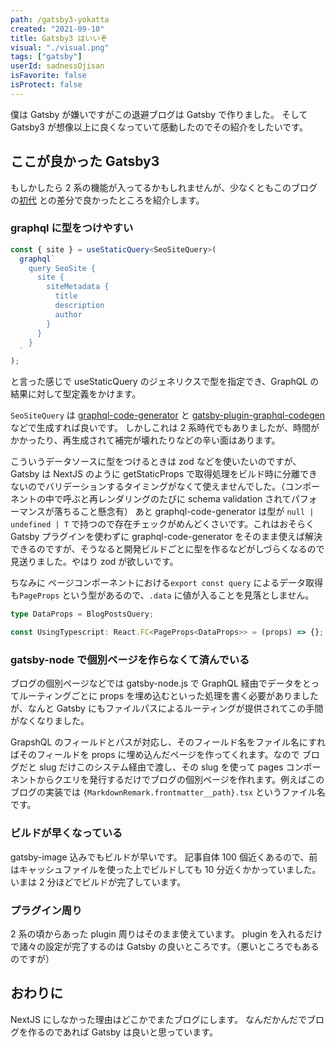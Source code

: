 ```yaml
---
path: /gatsby3-yokatta
created: "2021-09-10"
title: Gatsby3 はいいぞ
visual: "./visual.png"
tags: ["gatsby"]
userId: sadnessOjisan
isFavorite: false
isProtect: false
---
```


僕は Gatsby が嫌いですがこの退避ブログは Gatsby で作りました。
そして Gatsby3 が想像以上に良くなっていて感動したのでその紹介をしたいです。

## ここが良かった Gatsby3

もしかしたら 2 系の機能が入ってるかもしれませんが、少なくともこのブログの[初代](https://github.com/sadnessOjisan/blog.ojisan.io) との差分で良かったところを紹介します。

### graphql に型をつけやすい

```ts
const { site } = useStaticQuery<SeoSiteQuery>(
  graphql`
    query SeoSite {
      site {
        siteMetadata {
          title
          description
          author
        }
      }
    }
  `
);
```

と言った感じで useStaticQuery のジェネリクスで型を指定でき、GraphQL の結果に対して型定義をかけます。

`SeoSiteQuery` は [graphql-code-generator](https://www.graphql-code-generator.com/) と [gatsby-plugin-graphql-codegen](https://www.gatsbyjs.com/plugins/gatsby-plugin-graphql-codegen/)などで生成すれば良いです。
しかしこれは 2 系時代でもありましたが、時間がかかったり、再生成されて補完が壊れたりなどの辛い面はあります。

こういうデータソースに型をつけるときは zod などを使いたいのですが、Gatsby は NextJS のように getStaticProps で取得処理をビルド時に分離できないのでバリデーションするタイミングがなくて使えませんでした。（コンポーネントの中で呼ぶと再レンダリングのたびに schema validation されてパフォーマンスが落ちること懸念有）
あと graphql-code-generator は型が `null | undefined | T` で持つので存在チェックがめんどくさいです。これはおそらく Gatsby プラグインを使わずに graphql-code-generator をそのまま使えば解決できるのですが、そうなると開発ビルドごとに型を作るなどがしづらくなるので見送りました。やはり zod が欲しいです。

ちなみに ページコンポーネントにおける`export const query` によるデータ取得も`PageProps` という型があるので、`.data` に値が入ることを見落としません。

```ts
type DataProps = BlogPostsQuery;

const UsingTypescript: React.FC<PageProps<DataProps>> = (props) => {};
```

### gatsby-node で個別ページを作らなくて済んでいる

ブログの個別ページなどでは gatsby-node.js で GraphQL 経由でデータをとってルーティングごとに props を埋め込むといった処理を書く必要がありましたが、なんと Gatsby にもファイルパスによるルーティングが提供されてこの手間がなくなりました。

GrapshQL のフィールドとパスが対応し、そのフィールド名をファイル名にすればそのフィールドを props に埋め込んだページを作ってくれます。なので ブログだと slug だけこのシステム経由で渡し、その slug を使って pages コンポーネントからクエリを発行するだけでブログの個別ページを作れます。例えばこのブログの実装では `{MarkdownRemark.frontmatter__path}.tsx` というファイル名です。

### ビルドが早くなっている

gatsby-image 込みでもビルドが早いです。
記事自体 100 個近くあるので、前はキャッシュファイルを使った上でビルドしても 10 分近くかかっていました。
いまは 2 分ほどでビルドが完了しています。

### プラグイン周り

2 系の頃からあった plugin 周りはそのまま使えています。
plugin を入れるだけで諸々の設定が完了するのは Gatsby の良いところです。（悪いところでもあるのですが）

## おわりに

NextJS にしなかった理由はどこかでまたブログにします。
なんだかんだでブログを作るのであれば Gatsby は良いと思っています。
